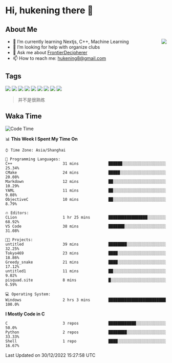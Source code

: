 # Hi, hukening there 👋

## About Me

<a href="#">
  <img align="right" src="https://github-readme-stats.vercel.app/api?username=Tokyo469&count_private=true&show_icons=true&bg_color=15,f2f7fd,E0EAFC" />
</a>

- 🌱 I’m currently learning Nextjs, C++, Machine Learning
- 🤔 I’m looking for help with organize clubs
- 💬 Ask me about [FrontierDecipherer](https://github.com/FrontierDecipherer)
- 📫 How to reach me: hukening8@gmail.com

## Tags

![](https://img.shields.io/badge/-Python-3e74a2?style=flat-square&logo=Python&logoColor=fff)
![](https://img.shields.io/badge/-C++-00579c?style=flat-square&logo=cplusplus&logoColor=fff)
![](https://img.shields.io/badge/-Node.js-339933?style=flat-square&logo=Node.js&logoColor=fff)
![](https://img.shields.io/badge/-React-2d98ce?style=flat-square&logo=React&logoColor=fff)
![](https://img.shields.io/badge/-Next.js-717171?style=flat-square&logo=next.js&logoColor=fff)
![](https://img.shields.io/badge/-Docker-2496ED?style=flat-square&logo=Docker&logoColor=fff)
![](https://img.shields.io/badge/-Linux-000000?style=flat-square&logo=Linux&logoColor=fff)
![](https://img.shields.io/badge/-MySQL-4479A1?style=flat-square&logo=MySQL&logoColor=fff)
![](https://img.shields.io/badge/-MongoDB-47A248?style=flat-square&logo=MongoDB&logoColor=fff)

> 并不是很熟练

## Waka Time

<!--START_SECTION:waka-->
![Code Time](http://img.shields.io/badge/Code%20Time-2%20hrs%2059%20mins-blue)

📊 **This Week I Spent My Time On** 

```text
⌚︎ Time Zone: Asia/Shanghai

💬 Programming Languages: 
C++                      31 mins             ██████░░░░░░░░░░░░░░░░░░░   25.34% 
CMake                    24 mins             █████░░░░░░░░░░░░░░░░░░░░   20.08% 
Markdown                 12 mins             ██░░░░░░░░░░░░░░░░░░░░░░░   10.29% 
YAML                     11 mins             ██░░░░░░░░░░░░░░░░░░░░░░░   9.08% 
ObjectiveC               10 mins             ██░░░░░░░░░░░░░░░░░░░░░░░   8.79%

🔥 Editors: 
CLion                    1 hr 25 mins        █████████████████░░░░░░░░   68.92% 
VS Code                  38 mins             ███████░░░░░░░░░░░░░░░░░░   31.08%

🐱‍💻 Projects: 
untitled                 39 mins             ████████░░░░░░░░░░░░░░░░░   32.25% 
Tokyo469                 23 mins             ████░░░░░░░░░░░░░░░░░░░░░   18.86% 
Greedy_snake             21 mins             ████░░░░░░░░░░░░░░░░░░░░░   17.12% 
untitled1                11 mins             ██░░░░░░░░░░░░░░░░░░░░░░░   9.02% 
pisquad.site             8 mins              █░░░░░░░░░░░░░░░░░░░░░░░░   6.59%

💻 Operating System: 
Windows                  2 hrs 3 mins        █████████████████████████   100.0%

```

**I Mostly Code in C** 

```text
C                        3 repos             ████████████░░░░░░░░░░░░░   50.0% 
Python                   2 repos             ████████░░░░░░░░░░░░░░░░░   33.33% 
Shell                    1 repo              ████░░░░░░░░░░░░░░░░░░░░░   16.67%

```



 Last Updated on 30/12/2022 15:27:58 UTC
<!--END_SECTION:waka-->